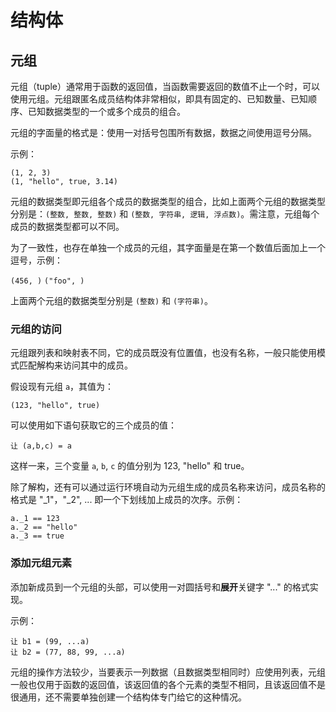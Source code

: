# 结构体


## 元组

元组（tuple）通常用于函数的返回值，当函数需要返回的数值不止一个时，可以使用元组。元组跟匿名成员结构体非常相似，即具有固定的、已知数量、已知顺序、已知数据类型的一个或多个成员的组合。

元组的字面量的格式是：使用一对括号包围所有数据，数据之间使用逗号分隔。

示例：

```
(1, 2, 3)
(1, "hello", true, 3.14)
```

元组的数据类型即元组各个成员的数据类型的组合，比如上面两个元组的数据类型分别是：`(整数, 整数, 整数)` 和 `(整数, 字符串, 逻辑, 浮点数)`。需注意，元组每个成员的数据类型都可以不同。

为了一致性，也存在单独一个成员的元组，其字面量是在第一个数值后面加上一个逗号，示例：

`(456, )`
`("foo", )`

上面两个元组的数据类型分别是 `(整数)` 和 `(字符串)`。

### 元组的访问

元组跟列表和映射表不同，它的成员既没有位置值，也没有名称，一般只能使用模式匹配解构来访问其中的成员。

假设现有元组 `a`，其值为：

`(123, "hello", true)`

可以使用如下语句获取它的三个成员的值：

`让 (a,b,c) = a`

这样一来，三个变量 `a`, `b`, `c` 的值分别为 123, "hello" 和 true。

除了解构，还有可以通过运行环境自动为元组生成的成员名称来访问，成员名称的格式是 "_1"，"_2", ... 即一个下划线加上成员的次序。示例：

```
a._1 == 123
a._2 == "hello"
a._3 == true
```

### 添加元组元素

添加新成员到一个元组的头部，可以使用一对圆括号和**展开**关键字 "..." 的格式实现。

示例：

```
让 b1 = (99, ...a)
让 b2 = (77, 88, 99, ...a)
```

元组的操作方法较少，当要表示一列数据（且数据类型相同时）应使用列表，元组一般也仅用于函数的返回值，该返回值的各个元素的类型不相同，且该返回值不是很通用，还不需要单独创建一个结构体专门给它的这种情况。
